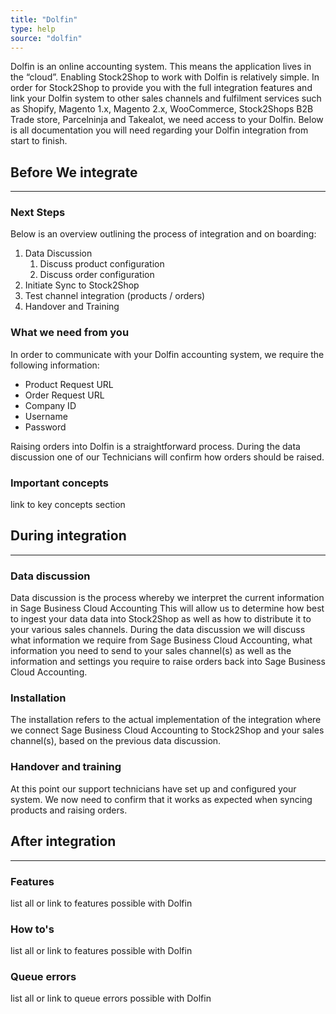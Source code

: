 ```yaml
---
title: "Dolfin"
type: help
source: "dolfin"
---
```


Dolfin is an online accounting system. This means the application lives in the “cloud”. 
Enabling Stock2Shop to work with Dolfin is relatively simple. In order for Stock2Shop to provide you 
with the full integration features and link your Dolfin system to other sales channels and fulfilment 
services such as Shopify, Magento 1.x, Magento 2.x, WooCommerce, Stock2Shops B2B Trade store, Parcelninja and Takealot, 
we need access to your Dolfin.
Below is all documentation you will need regarding your Dolfin integration from start to finish.

## Before We integrate
***

### Next Steps
Below is an overview outlining the process of integration and on boarding:

1. Data Discussion
    1. Discuss product configuration
    2. Discuss order configuration
2. Initiate Sync to Stock2Shop
3. Test channel integration (products / orders)
4. Handover and Training

### What we need from you
In order to communicate with your Dolfin accounting system, we require the following information:

- Product Request URL
- Order Request URL
- Company ID
- Username
- Password

Raising orders into Dolfin is a straightforward process. 
During the data discussion one of our Technicians will confirm how orders should be raised.

### Important concepts 
link to key concepts section

## During integration
***

### Data discussion
Data discussion is the process whereby we interpret the current information in Sage Business Cloud Accounting
This will allow us to determine how best to ingest your data data into Stock2Shop as well as how to distribute it to your various sales channels.
During the data discussion we will discuss what information we require from Sage Business Cloud Accounting,
what information you need to send to your sales channel(s) as well as the information and settings you require to raise
orders back into Sage Business Cloud Accounting.

### Installation
The installation refers to the actual implementation of the integration where we connect Sage Business Cloud Accounting
to Stock2Shop and your sales channel(s), based on the previous data discussion.

### Handover and training
At this point our support technicians have set up and configured your system.
We now need to confirm that it works as expected when syncing products and raising orders.

## After integration
***

### Features
list all or link to features possible with Dolfin

### How to's
list all or link to features possible with Dolfin

### Queue errors
list all or link to queue errors possible with Dolfin


